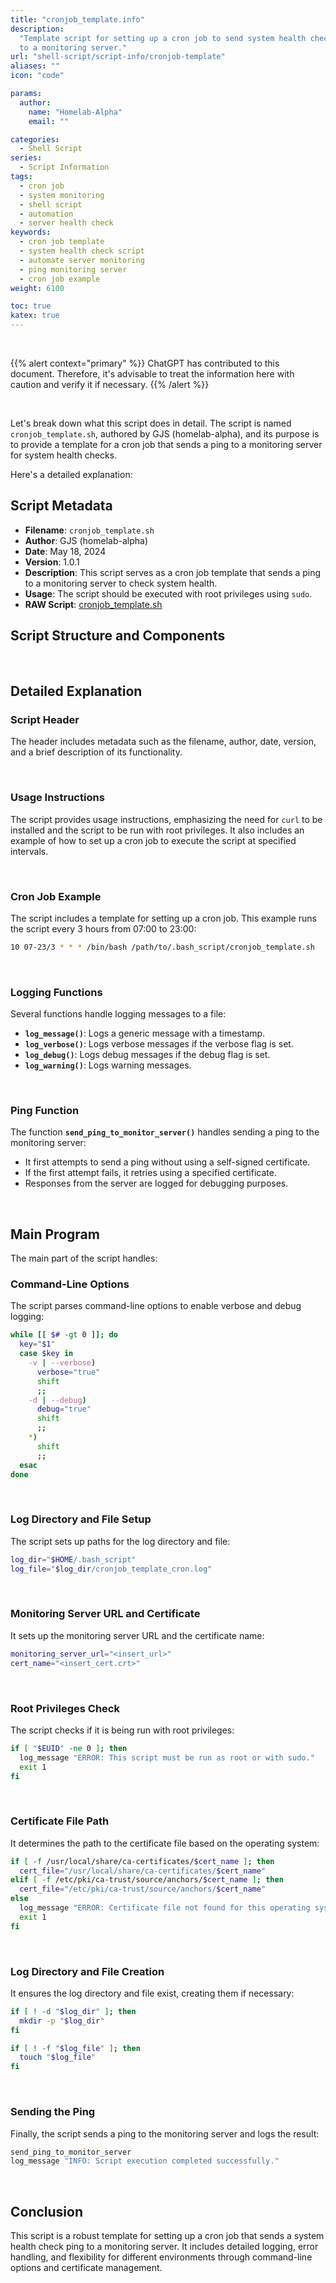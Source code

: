 ```yaml
---
title: "cronjob_template.info"
description:
  "Template script for setting up a cron job to send system health check pings
  to a monitoring server."
url: "shell-script/script-info/cronjob-template"
aliases: ""
icon: "code"

params:
  author:
    name: "Homelab-Alpha"
    email: ""

categories:
  - Shell Script
series:
  - Script Information
tags:
  - cron job
  - system monitoring
  - shell script
  - automation
  - server health check
keywords:
  - cron job template
  - system health check script
  - automate server monitoring
  - ping monitoring server
  - cron job example
weight: 6100

toc: true
katex: true
---
```


<br />

{{% alert context="primary" %}}
ChatGPT has contributed to this document. Therefore, it's advisable to treat the
information here with caution and verify it if necessary. {{% /alert %}}

<br />

Let's break down what this script does in detail. The script is named
`cronjob_template.sh`, authored by GJS (homelab-alpha), and its purpose is to
provide a template for a cron job that sends a ping to a monitoring server for
system health checks.

Here's a detailed explanation:

## Script Metadata

- **Filename**: `cronjob_template.sh`
- **Author**: GJS (homelab-alpha)
- **Date**: May 18, 2024
- **Version**: 1.0.1
- **Description**: This script serves as a cron job template that sends a ping
  to a monitoring server to check system health.
- **Usage**: The script should be executed with root privileges using `sudo`.
- **RAW Script**: [cronjob_template.sh]

## Script Structure and Components

<br />

## Detailed Explanation

### Script Header

The header includes metadata such as the filename, author, date, version, and
a brief description of its functionality.

<br />

### Usage Instructions

The script provides usage instructions, emphasizing the need for `curl` to be
installed and the script to be run with root privileges. It also includes an
example of how to set up a cron job to execute the script at specified
intervals.

<br />

### Cron Job Example

The script includes a template for setting up a cron job. This example runs the
script every 3 hours from 07:00 to 23:00:

```sh
10 07-23/3 * * * /bin/bash /path/to/.bash_script/cronjob_template.sh
```

<br />

### Logging Functions

Several functions handle logging messages to a file:

- **`log_message()`**: Logs a generic message with a timestamp.
- **`log_verbose()`**: Logs verbose messages if the verbose flag is set.
- **`log_debug()`**: Logs debug messages if the debug flag is set.
- **`log_warning()`**: Logs warning messages.

<br />

### Ping Function

The function **`send_ping_to_monitor_server()`** handles sending a ping to the
monitoring server:

- It first attempts to send a ping without using a self-signed certificate.
- If the first attempt fails, it retries using a specified certificate.
- Responses from the server are logged for debugging purposes.

<br />

## Main Program

The main part of the script handles:

### Command-Line Options

The script parses command-line options to enable verbose and debug logging:

```sh
while [[ $# -gt 0 ]]; do
  key="$1"
  case $key in
    -v | --verbose)
      verbose="true"
      shift
      ;;
    -d | --debug)
      debug="true"
      shift
      ;;
    *)
      shift
      ;;
  esac
done
```

<br />

### Log Directory and File Setup

The script sets up paths for the log directory and file:

```sh
log_dir="$HOME/.bash_script"
log_file="$log_dir/cronjob_template_cron.log"
```

<br />

### Monitoring Server URL and Certificate

It sets up the monitoring server URL and the certificate name:

```sh
monitoring_server_url="<insert_url>"
cert_name="<insert_cert.crt>"
```

<br />

### Root Privileges Check

The script checks if it is being run with root privileges:

```sh
if [ "$EUID" -ne 0 ]; then
  log_message "ERROR: This script must be run as root or with sudo."
  exit 1
fi
```

<br />

### Certificate File Path

It determines the path to the certificate file based on the operating system:

```sh
if [ -f /usr/local/share/ca-certificates/$cert_name ]; then
  cert_file="/usr/local/share/ca-certificates/$cert_name"
elif [ -f /etc/pki/ca-trust/source/anchors/$cert_name ]; then
  cert_file="/etc/pki/ca-trust/source/anchors/$cert_name"
else
  log_message "ERROR: Certificate file not found for this operating system."
  exit 1
fi
```

<br />

### Log Directory and File Creation

It ensures the log directory and file exist, creating them if necessary:

```sh
if [ ! -d "$log_dir" ]; then
  mkdir -p "$log_dir"
fi

if [ ! -f "$log_file" ]; then
  touch "$log_file"
fi
```

<br />

### Sending the Ping

Finally, the script sends a ping to the monitoring server and logs the result:

```sh
send_ping_to_monitor_server
log_message "INFO: Script execution completed successfully."
```

<br />

## Conclusion

This script is a robust template for setting up a cron job that sends a system
health check ping to a monitoring server. It includes detailed logging, error
handling, and flexibility for different environments through command-line
options and certificate management.

[cronjob_template.sh]:
  https://raw.githubusercontent.com/homelab-alpha/shell-script/main/scripts/cronjob_template.sh
